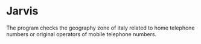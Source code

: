 # Jarvis
The program checks the geography zone of italy related to home telephone numbers or original operators of mobile telephone numbers.
